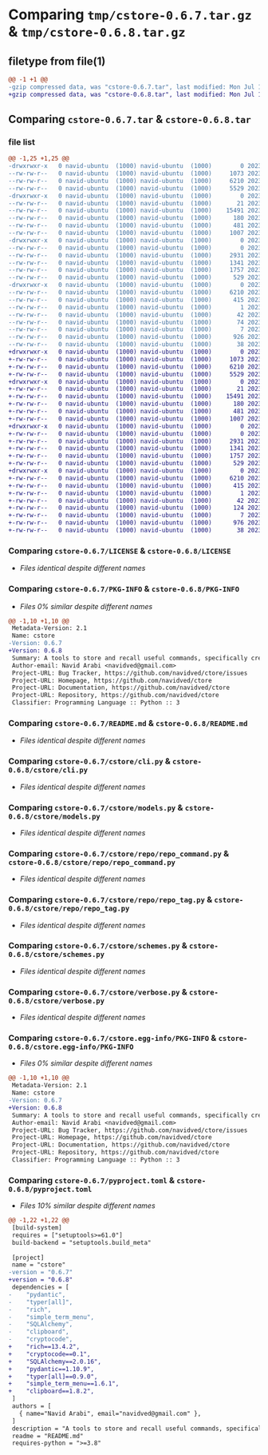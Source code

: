 # Comparing `tmp/cstore-0.6.7.tar.gz` & `tmp/cstore-0.6.8.tar.gz`

## filetype from file(1)

```diff
@@ -1 +1 @@
-gzip compressed data, was "cstore-0.6.7.tar", last modified: Mon Jul 10 11:06:09 2023, max compression
+gzip compressed data, was "cstore-0.6.8.tar", last modified: Mon Jul 10 11:39:33 2023, max compression
```

## Comparing `cstore-0.6.7.tar` & `cstore-0.6.8.tar`

### file list

```diff
@@ -1,25 +1,25 @@
-drwxrwxr-x   0 navid-ubuntu  (1000) navid-ubuntu  (1000)        0 2023-07-10 11:06:09.470382 cstore-0.6.7/
--rw-rw-r--   0 navid-ubuntu  (1000) navid-ubuntu  (1000)     1073 2023-06-14 08:18:09.000000 cstore-0.6.7/LICENSE
--rw-rw-r--   0 navid-ubuntu  (1000) navid-ubuntu  (1000)     6210 2023-07-10 11:06:09.466382 cstore-0.6.7/PKG-INFO
--rw-rw-r--   0 navid-ubuntu  (1000) navid-ubuntu  (1000)     5529 2023-07-10 11:04:36.000000 cstore-0.6.7/README.md
-drwxrwxr-x   0 navid-ubuntu  (1000) navid-ubuntu  (1000)        0 2023-07-10 11:06:09.466382 cstore-0.6.7/cstore/
--rw-rw-r--   0 navid-ubuntu  (1000) navid-ubuntu  (1000)       21 2023-06-28 21:59:24.000000 cstore-0.6.7/cstore/__init__.py
--rw-rw-r--   0 navid-ubuntu  (1000) navid-ubuntu  (1000)    15491 2023-07-10 11:03:50.000000 cstore-0.6.7/cstore/cli.py
--rw-rw-r--   0 navid-ubuntu  (1000) navid-ubuntu  (1000)      180 2023-06-25 12:51:24.000000 cstore-0.6.7/cstore/constants.py
--rw-rw-r--   0 navid-ubuntu  (1000) navid-ubuntu  (1000)      481 2023-06-27 12:02:50.000000 cstore-0.6.7/cstore/database.py
--rw-rw-r--   0 navid-ubuntu  (1000) navid-ubuntu  (1000)     1007 2023-06-28 10:47:25.000000 cstore-0.6.7/cstore/models.py
-drwxrwxr-x   0 navid-ubuntu  (1000) navid-ubuntu  (1000)        0 2023-07-10 11:06:09.466382 cstore-0.6.7/cstore/repo/
--rw-rw-r--   0 navid-ubuntu  (1000) navid-ubuntu  (1000)        0 2023-06-28 10:48:25.000000 cstore-0.6.7/cstore/repo/__init__.py
--rw-rw-r--   0 navid-ubuntu  (1000) navid-ubuntu  (1000)     2931 2023-06-28 21:58:54.000000 cstore-0.6.7/cstore/repo/repo_command.py
--rw-rw-r--   0 navid-ubuntu  (1000) navid-ubuntu  (1000)     1341 2023-06-28 21:57:57.000000 cstore-0.6.7/cstore/repo/repo_tag.py
--rw-rw-r--   0 navid-ubuntu  (1000) navid-ubuntu  (1000)     1757 2023-06-25 23:16:56.000000 cstore-0.6.7/cstore/schemes.py
--rw-rw-r--   0 navid-ubuntu  (1000) navid-ubuntu  (1000)      529 2023-06-25 14:04:16.000000 cstore-0.6.7/cstore/verbose.py
-drwxrwxr-x   0 navid-ubuntu  (1000) navid-ubuntu  (1000)        0 2023-07-10 11:06:09.466382 cstore-0.6.7/cstore.egg-info/
--rw-rw-r--   0 navid-ubuntu  (1000) navid-ubuntu  (1000)     6210 2023-07-10 11:06:09.000000 cstore-0.6.7/cstore.egg-info/PKG-INFO
--rw-rw-r--   0 navid-ubuntu  (1000) navid-ubuntu  (1000)      415 2023-07-10 11:06:09.000000 cstore-0.6.7/cstore.egg-info/SOURCES.txt
--rw-rw-r--   0 navid-ubuntu  (1000) navid-ubuntu  (1000)        1 2023-07-10 11:06:09.000000 cstore-0.6.7/cstore.egg-info/dependency_links.txt
--rw-rw-r--   0 navid-ubuntu  (1000) navid-ubuntu  (1000)       42 2023-07-10 11:06:09.000000 cstore-0.6.7/cstore.egg-info/entry_points.txt
--rw-rw-r--   0 navid-ubuntu  (1000) navid-ubuntu  (1000)       74 2023-07-10 11:06:09.000000 cstore-0.6.7/cstore.egg-info/requires.txt
--rw-rw-r--   0 navid-ubuntu  (1000) navid-ubuntu  (1000)        7 2023-07-10 11:06:09.000000 cstore-0.6.7/cstore.egg-info/top_level.txt
--rw-rw-r--   0 navid-ubuntu  (1000) navid-ubuntu  (1000)      926 2023-07-10 11:04:58.000000 cstore-0.6.7/pyproject.toml
--rw-rw-r--   0 navid-ubuntu  (1000) navid-ubuntu  (1000)       38 2023-07-10 11:06:09.470382 cstore-0.6.7/setup.cfg
+drwxrwxr-x   0 navid-ubuntu  (1000) navid-ubuntu  (1000)        0 2023-07-10 11:39:33.093301 cstore-0.6.8/
+-rw-rw-r--   0 navid-ubuntu  (1000) navid-ubuntu  (1000)     1073 2023-06-14 08:18:09.000000 cstore-0.6.8/LICENSE
+-rw-rw-r--   0 navid-ubuntu  (1000) navid-ubuntu  (1000)     6210 2023-07-10 11:39:33.093301 cstore-0.6.8/PKG-INFO
+-rw-rw-r--   0 navid-ubuntu  (1000) navid-ubuntu  (1000)     5529 2023-07-10 11:04:36.000000 cstore-0.6.8/README.md
+drwxrwxr-x   0 navid-ubuntu  (1000) navid-ubuntu  (1000)        0 2023-07-10 11:39:33.089301 cstore-0.6.8/cstore/
+-rw-rw-r--   0 navid-ubuntu  (1000) navid-ubuntu  (1000)       21 2023-06-28 21:59:24.000000 cstore-0.6.8/cstore/__init__.py
+-rw-rw-r--   0 navid-ubuntu  (1000) navid-ubuntu  (1000)    15491 2023-07-10 11:03:50.000000 cstore-0.6.8/cstore/cli.py
+-rw-rw-r--   0 navid-ubuntu  (1000) navid-ubuntu  (1000)      180 2023-06-25 12:51:24.000000 cstore-0.6.8/cstore/constants.py
+-rw-rw-r--   0 navid-ubuntu  (1000) navid-ubuntu  (1000)      481 2023-06-27 12:02:50.000000 cstore-0.6.8/cstore/database.py
+-rw-rw-r--   0 navid-ubuntu  (1000) navid-ubuntu  (1000)     1007 2023-06-28 10:47:25.000000 cstore-0.6.8/cstore/models.py
+drwxrwxr-x   0 navid-ubuntu  (1000) navid-ubuntu  (1000)        0 2023-07-10 11:39:33.093301 cstore-0.6.8/cstore/repo/
+-rw-rw-r--   0 navid-ubuntu  (1000) navid-ubuntu  (1000)        0 2023-06-28 10:48:25.000000 cstore-0.6.8/cstore/repo/__init__.py
+-rw-rw-r--   0 navid-ubuntu  (1000) navid-ubuntu  (1000)     2931 2023-06-28 21:58:54.000000 cstore-0.6.8/cstore/repo/repo_command.py
+-rw-rw-r--   0 navid-ubuntu  (1000) navid-ubuntu  (1000)     1341 2023-06-28 21:57:57.000000 cstore-0.6.8/cstore/repo/repo_tag.py
+-rw-rw-r--   0 navid-ubuntu  (1000) navid-ubuntu  (1000)     1757 2023-06-25 23:16:56.000000 cstore-0.6.8/cstore/schemes.py
+-rw-rw-r--   0 navid-ubuntu  (1000) navid-ubuntu  (1000)      529 2023-06-25 14:04:16.000000 cstore-0.6.8/cstore/verbose.py
+drwxrwxr-x   0 navid-ubuntu  (1000) navid-ubuntu  (1000)        0 2023-07-10 11:39:33.093301 cstore-0.6.8/cstore.egg-info/
+-rw-rw-r--   0 navid-ubuntu  (1000) navid-ubuntu  (1000)     6210 2023-07-10 11:39:33.000000 cstore-0.6.8/cstore.egg-info/PKG-INFO
+-rw-rw-r--   0 navid-ubuntu  (1000) navid-ubuntu  (1000)      415 2023-07-10 11:39:33.000000 cstore-0.6.8/cstore.egg-info/SOURCES.txt
+-rw-rw-r--   0 navid-ubuntu  (1000) navid-ubuntu  (1000)        1 2023-07-10 11:39:33.000000 cstore-0.6.8/cstore.egg-info/dependency_links.txt
+-rw-rw-r--   0 navid-ubuntu  (1000) navid-ubuntu  (1000)       42 2023-07-10 11:39:33.000000 cstore-0.6.8/cstore.egg-info/entry_points.txt
+-rw-rw-r--   0 navid-ubuntu  (1000) navid-ubuntu  (1000)      124 2023-07-10 11:39:33.000000 cstore-0.6.8/cstore.egg-info/requires.txt
+-rw-rw-r--   0 navid-ubuntu  (1000) navid-ubuntu  (1000)        7 2023-07-10 11:39:33.000000 cstore-0.6.8/cstore.egg-info/top_level.txt
+-rw-rw-r--   0 navid-ubuntu  (1000) navid-ubuntu  (1000)      976 2023-07-10 11:39:21.000000 cstore-0.6.8/pyproject.toml
+-rw-rw-r--   0 navid-ubuntu  (1000) navid-ubuntu  (1000)       38 2023-07-10 11:39:33.093301 cstore-0.6.8/setup.cfg
```

### Comparing `cstore-0.6.7/LICENSE` & `cstore-0.6.8/LICENSE`

 * *Files identical despite different names*

### Comparing `cstore-0.6.7/PKG-INFO` & `cstore-0.6.8/PKG-INFO`

 * *Files 0% similar despite different names*

```diff
@@ -1,10 +1,10 @@
 Metadata-Version: 2.1
 Name: cstore
-Version: 0.6.7
+Version: 0.6.8
 Summary: A tools to store and recall useful commands, specifically created to assist forgetful individuals
 Author-email: Navid Arabi <navidved@gmail.com>
 Project-URL: Bug Tracker, https://github.com/navidved/ctore/issues
 Project-URL: Homepage, https://github.com/navidved/ctore
 Project-URL: Documentation, https://github.com/navidved/ctore
 Project-URL: Repository, https://github.com/navidved/ctore
 Classifier: Programming Language :: Python :: 3
```

### Comparing `cstore-0.6.7/README.md` & `cstore-0.6.8/README.md`

 * *Files identical despite different names*

### Comparing `cstore-0.6.7/cstore/cli.py` & `cstore-0.6.8/cstore/cli.py`

 * *Files identical despite different names*

### Comparing `cstore-0.6.7/cstore/models.py` & `cstore-0.6.8/cstore/models.py`

 * *Files identical despite different names*

### Comparing `cstore-0.6.7/cstore/repo/repo_command.py` & `cstore-0.6.8/cstore/repo/repo_command.py`

 * *Files identical despite different names*

### Comparing `cstore-0.6.7/cstore/repo/repo_tag.py` & `cstore-0.6.8/cstore/repo/repo_tag.py`

 * *Files identical despite different names*

### Comparing `cstore-0.6.7/cstore/schemes.py` & `cstore-0.6.8/cstore/schemes.py`

 * *Files identical despite different names*

### Comparing `cstore-0.6.7/cstore/verbose.py` & `cstore-0.6.8/cstore/verbose.py`

 * *Files identical despite different names*

### Comparing `cstore-0.6.7/cstore.egg-info/PKG-INFO` & `cstore-0.6.8/cstore.egg-info/PKG-INFO`

 * *Files 0% similar despite different names*

```diff
@@ -1,10 +1,10 @@
 Metadata-Version: 2.1
 Name: cstore
-Version: 0.6.7
+Version: 0.6.8
 Summary: A tools to store and recall useful commands, specifically created to assist forgetful individuals
 Author-email: Navid Arabi <navidved@gmail.com>
 Project-URL: Bug Tracker, https://github.com/navidved/ctore/issues
 Project-URL: Homepage, https://github.com/navidved/ctore
 Project-URL: Documentation, https://github.com/navidved/ctore
 Project-URL: Repository, https://github.com/navidved/ctore
 Classifier: Programming Language :: Python :: 3
```

### Comparing `cstore-0.6.7/pyproject.toml` & `cstore-0.6.8/pyproject.toml`

 * *Files 10% similar despite different names*

```diff
@@ -1,22 +1,22 @@
 [build-system]
 requires = ["setuptools>=61.0"]
 build-backend = "setuptools.build_meta"
 
 [project]
 name = "cstore"
-version = "0.6.7"
+version = "0.6.8"
 dependencies = [
-    "pydantic",
-    "typer[all]",
-    "rich",
-    "simple_term_menu",
-    "SQLAlchemy",
-    "clipboard",
-    "cryptocode",
+    "rich==13.4.2",
+    "cryptocode==0.1",
+    "SQLAlchemy==2.0.16",
+    "pydantic==1.10.9",
+    "typer[all]==0.9.0",
+    "simple_term_menu==1.6.1",
+    "clipboard==1.8.2",
 ]
 authors = [
   { name="Navid Arabi", email="navidved@gmail.com" },
 ]
 description = "A tools to store and recall useful commands, specifically created to assist forgetful individuals"
 readme = "README.md"
 requires-python = ">=3.8"
```


